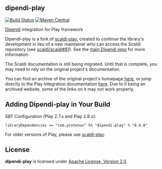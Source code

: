 ## dipendi-play

[![Build Status](https://travis-ci.org/protenus/dipendi-play.svg?branch=master)](https://travis-ci.org/protenus/dipendi-play)
[![Maven Central](https://maven-badges.herokuapp.com/maven-central/com.protenus/dipendi-play_2.13/badge.svg)](https://maven-badges.herokuapp.com/maven-central/com.protenus/dipendi-play_2.13)

[Dipendi](https://github.com/protenus/dipendi) integration for Play framework

Dipendi-play is a fork of [scaldi-play](https://github.com/scaldi/scaldi-play),
created to continue the library's development in lieu of a new maintainer who can access
the Scaldi repository (see [scaldi/scaldi#81](https://github.com/scaldi/scaldi/issues/81)).
See the [main Dipendi repo](https://github.com/protenus/dipendi) for more information.

The Scaldi documentation is still being migrated. Until that is complete,
you may need to rely on the original project's documentation.

You can find an archive of the original project's homepage
[here](https://web.archive.org/web/20190616212058/http://scaldi.org/), or jump directly
to the Play Integration documentation
[here](https://web.archive.org/web/20190618005634/http://scaldi.org/learn/#play-integration). Due to it
being an archived website, some of the links on it may not work properly.

## Adding Dipendi-play in Your Build

SBT Configuration (Play 2.7.x and Play 2.8.x):

```sbtshell
libraryDependencies += "com.protenus" %% "dipendi-play" % "0.6.0"
```

For older versions of Play, please use [scaldi-play](https://github.com/scaldi/scaldi-play).

## License

**dipendi-play** is licensed under [Apache License, Version 2.0](http://www.apache.org/licenses/LICENSE-2.0).
